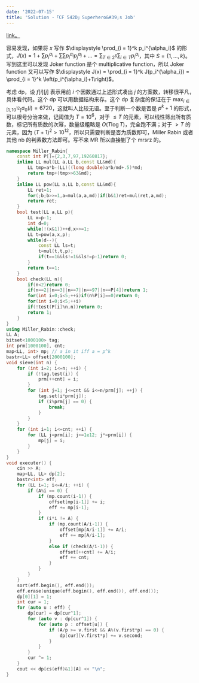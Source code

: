 ```yaml
---
date: '2022-07-15'
title: 'Solution -「CF 542D」Superhero&#39;s Job'
---
```


[link。](http://codeforces.com/problemset/problem/542/D)

容易发现，如果将 $x$ 写作 $\displaystyle \prod_{i = 1}^k p_i^{\alpha_i}$ 的形式，$\displaystyle J(x) = 1+\sum p_i^{\alpha_i}+\sum\sum p_i^{\alpha_i}p_j^{\alpha_j}+\dots = \sum_{T \in 2^S} \sum_{i \in T} p_i^{\alpha_i}$，其中 $S = \{1, \dots, k\}$。写到这里可以发现 Joker function 是个 multiplicative function，所以 Joker function 又可以写作 $\displaystyle J(x) = \prod_{i = 1}^k J(p_i^{\alpha_i}) = \prod_{i = 1}^k \left(p_i^{\alpha_i}+1\right)$。

考虑 dp，设 $f[i][j]$ 表示用前 $i$ 个因数通过上述形式凑出 $j$ 的方案数，转移很平凡，具体看代码。这个 dp 可以用数据结构来存。这个 dp 复杂度的保证在于 $\displaystyle \max_{i \in [1, 10^{12}]} {\sigma_0(i)} = 6720$，这就叫人比较无语。至于判断一个数是否是 $p^k+1$ 的形式，可以根号分治来做，记阈值为 $T = 10^6$，对于 $\leqslant T$ 的元素，可以线性筛出所有质数，标记所有质数的次幂，数量级粗略是 $O(T\log T)$，完全跑不满；对于 $> T$ 的元素，因为 $(T+1)^2 > 10^{12}$，所以只需要判断是否为质数即可，Miller Rabin 或者其他 nb 的判素数方法即可。写不来 MR 所以直接蒯了个 mrsrz 的。

```cpp
namespace Miller_Rabin{
	const int P[]={2,3,7,97,19260817};
	inline LL mul(LL a,LL b,const LL&md){
		LL tmp=a*b-(LL)((long double)a*b/md+.5)*md;
		return tmp+(tmp>>63&md);
	} 
	inline LL pow(LL a,LL b,const LL&md){
		LL ret=1;
		for(;b;b>>=1,a=mul(a,a,md))if(b&1)ret=mul(ret,a,md);
		return ret;
	}
	bool test(LL a,LL p){
		LL x=p-1;
		int d=0;
		while(!(x&1))++d,x>>=1;
		LL t=pow(a,x,p);
		while(d--){
			const LL ls=t;
			t=mul(t,t,p);
			if(t==1&&ls!=1&&ls!=p-1)return 0;
		}
		return t==1;
	}
	bool check(LL n){
		if(n<2)return 0;
		if(n==2||n==3||n==7||n==97||n==P[4])return 1;
		for(int i=0;i<5;++i)if(n%P[i]==0)return 0;
		for(int i=0;i<5;++i)
		if(!test(P[i]%n,n))return 0;
		return 1;
	}
}
using Miller_Rabin::check;
LL A;
bitset<1000100> tag;
int prm[1000100], cnt;
map<LL, int> mp; // a in it iff a = p^k
bastr<LL> offset[2000100];
void sieve(int n) {
    for (int i=2; i<=n; ++i) {
        if (!tag.test(i)) {
            prm[++cnt] = i;
        }
        for (int j=1; j<=cnt && i<=n/prm[j]; ++j) {
            tag.set(i*prm[j]);
            if (i%prm[j] == 0) {
                break;
            }
        }
    }
    for (int i=1; i<=cnt; ++i) {
        for (LL j=prm[i]; j<=1e12; j*=prm[i]) {
            mp[j] = i;
        }
    }
}
void executer() {
    cin >> A;
    map<LL, LL> dp[2];
    bastr<int> eff;
    for (LL i=1; i<=A/i; ++i) {
        if (A%i == 0) {
            if (mp.count(i-1)) {
                offset[mp[i-1]] += i;
                eff += mp[i-1];
            }
            if (i*i != A) {
                if (mp.count(A/i-1)) {
                    offset[mp[A/i-1]] += A/i;
                    eff += mp[A/i-1];
                }
                else if (check(A/i-1)) {
                    offset[++cnt] += A/i;
                    eff += cnt;
                }
            }
        }
    }
    sort(eff.begin(), eff.end());
    eff.erase(unique(eff.begin(), eff.end()), eff.end());
    dp[0][1] = 1;
    int cur = 1;
    for (auto u : eff) {
        dp[cur] = dp[cur^1];
        for (auto v : dp[cur^1]) {
            for (auto p : offset[u]) {
                if (A/p >= v.first && A%(v.first*p) == 0) {
                    dp[cur][v.first*p] += v.second;
                }
            }
        }
        cur ^= 1;
    }
    cout << dp[cs(eff)&1][A] << "\n";
}
```